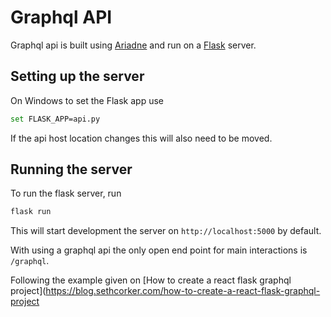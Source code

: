 # Graphql API

Graphql api is built using [Ariadne](https://ariadnegraphql.org/) and run on
a [Flask](https://flask.palletsprojects.com/en/1.1.x/) server.

## Setting up the server

On Windows to set the Flask app use

```bash
set FLASK_APP=api.py
```

If the api host location changes this will also need to be moved.

## Running the server

To run the flask server, run

```bash
flask run
```

This will start development the server on `http://localhost:5000` by default.

With using a graphql api the only open end point for main interactions is
`/graphql`.

Following the example given on [How to create a react flask graphql project](https://blog.sethcorker.com/how-to-create-a-react-flask-graphql-project
